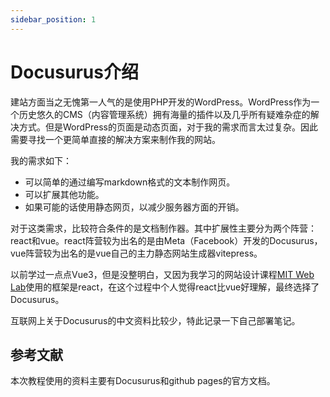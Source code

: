 ```yaml
---
sidebar_position: 1
---
```


# Docusurus介绍

建站方面当之无愧第一人气的是使用PHP开发的WordPress。WordPress作为一个历史悠久的CMS（内容管理系统）拥有海量的插件以及几乎所有疑难杂症的解决方式。但是WordPress的页面是动态页面，对于我的需求而言太过复杂。因此需要寻找一个更简单直接的解决方案来制作我的网站。

我的需求如下：
- 可以简单的通过编写markdown格式的文本制作网页。
- 可以扩展其他功能。
- 如果可能的话使用静态网页，以减少服务器方面的开销。

对于这类需求，比较符合条件的是文档制作器。其中扩展性主要分为两个阵营：react和vue。react阵营较为出名的是由Meta（Facebook）开发的Docusurus，vue阵营较为出名的是vue自己的主力静态网站生成器vitepress。

以前学过一点点Vue3，但是没整明白，又因为我学习的网站设计课程[MIT Web Lab](https://weblab.mit.edu/)使用的框架是react，在这个过程中个人觉得react比vue好理解，最终选择了Docusurus。

互联网上关于Docusurus的中文资料比较少，特此记录一下自己部署笔记。

## 参考文献
本次教程使用的资料主要有Docusurus和github pages的官方文档。